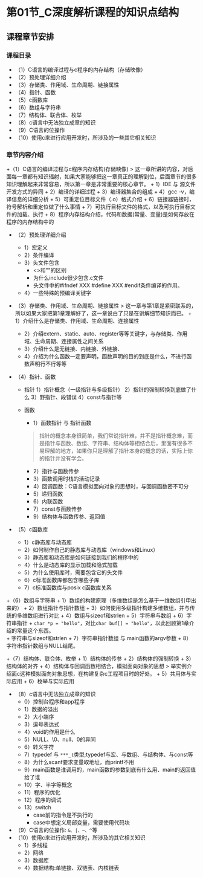 # 第01节_C深度解析课程的知识点结构

## 课程章节安排
	
### 课程目录
  + （1）C语言的编译过程与c程序的内存结构（存储映像）		
  + （2）预处理详细介绍
  + （3）存储类、作用域、生命周期、链接属性		
  + （4）指针、函数	
  + （5）c函数库
  + （6）数组与字符串				
  + （7）结构体、联合体、枚举				
  + （8）c语言中无法独立成章的知识
  + （9）C语言的位操作
  + （10）使用c来进行应用开发时，所涉及的一些其它相关知识

		
### 章节内容介绍	
	
  +（1）C语言的编译过程与c程序内存结构(存储映像)
     > 这一章所讲的内容，对后面每一章都有知识辐射，如果大家能够把这一章真正的理解到位，后面章节的很多知识理解起来非常容易，所以第一章是非常重要的核心章节。
	+ 1）IDE 与 源文件开发方式的异同
	+ 2）编译的详细过程
	+ 3）编译器集合的组成
	+ 4）gcc -v，编译信息的详细分析
	+ 5）可重定位目标文件（.o）格式介绍
	+ 6）链接器链接时，符号解析和重定位做了什么事情
	+ 7）可执行目标文件的格式，以及可执行目标文件的加载、执行
	+ 8）程序内存结构介绍，代码和数据(常量、变量)是如何存放在程序的内存结构中的
				
  + （2）预处理详细介绍
	+ 1）宏定义
	+ 2）条件编译
	+ 3）头文件包含
	  + <>和""的区别
	  + 为什么include很少包含.c文件
	  + 头文件中的#ifndef XXX  #define XXX      #endif条件编译的作用。
	+ 4）一些特殊的预编译关键字
	
  + （3）存储类、作用域、生命周期、链接属性
        > 这一章与第1章是紧密联系的，所以如果大家把第1章理解好了，这一章说白了只是在讲解细节知识而已。
        + 1）介绍什么是存储类、作用域、生命周期、连接属性
	+ 2）介绍extern、static、auto、register等等关键字，与存储类、作用域、生命周期、连接属性之间关系
	+ 3）介绍什么是无链接、内链接、外链接、
	+ 4）介绍为什么函数一定要声明，函数声明的目的到底是什么，不进行函数声明行不行等等
					
  + （4）指针、函数
	+ 指针
	  1）指针概念（一级指针与多级指针）
	  2）指针的强制转换到底做了什么
	  3）野指针、段错误
	  4）const与指针等

	+ 函数
	  + 1）函数指针 与 指针函数
	   > 指针的概念本身很简单，我们常说指针难，并不是指针概念难，而是指针与函数、数组、字符串、结构体等相结合后，里面有很多不易理解的地方，如果你只是理解了指针本身的概念的话，实际上你的指针并没有学会。
	  + 2）指针与函数传参
	  + 3）函数调用时栈的活动记录
	  + 4）回调函数：C语言模拟面向对象的思想时，与回调函数密不可分
	  + 5）递归函数
	  + 6）内联函数
	  + 7）const与函数传参
	  + 9）结构体与函数传参、返回值
				
				
				
  + （5）c函数库
	  + 1）c静态库与动态库
	  + 2）如何制作自己的静态库与动态库（windows和Linux）
	  + 3）静态库和动态库是如何链接到我们的程序中的
	  + 4）什么是动态库的显示加载和隐式加载
	  + 5）为什么使用库时，需要包含它的头文件
	  + 6）c标准函数库都包含哪些子库
	  + 7）c标准函数库与posix c函数库关系

	
  +（6）数组与字符串
	  + 1）数组的构建原理（多维数组是怎么基于一维数组引申出来的）
	  + 2）数组指针与指针数组
	  + 3）如何使用多级指针构建多维数组，并与传统的多维数组进行对比
	  + 4）数组与sizeof和strlen
	  + 5）字符串与数组
	  + 6）字符串指针
	     + `char *p = "hello"`，对比`char buf[] = "hello"`，以此回顾第1章介绍的常量这个东西。			
	     + 字符串与sizeof和strlen
	  + 7）字符串指针数组 与 main函数的argv参数
          + 8）字符串指针数组与NULL结尾。
						
   +（7）结构体、联合体、枚举
         + 1）结构体的传参
	 + 2）结构体的强制转换
	 + 3）结构体的对齐
	 + 4）结构体与回调函数相结合，模拟面向对象的思想
	      > 举实例介绍面c这种模拟面向对象思想，在构建复杂c工程项目时的好处。
	 + 5）共用体与实际应用
	 + 6）枚举与实际应用
					
  + （8）c语言中无法独立成章的知识
	 + 0）控制台程序和app程序
	 + 1）数据的溢出
	 + 2）大小端序
	 + 3）逗号表达式
	 + 4）void的作用是什么
	 + 5）NULL、\0、null、0的异同
	 + 6）转义字符
	 + 7）typedef 与 `***_t`类型;typedef与宏、与数组、与结构体、与const等
	 + 8）为什么scanf要求变量取地址，而printf不用
	 + 9）main函数是谁调用的，main函数的参数到底有什么用、main的返回值给了谁
	 + 10）字、半字等概念
	 + 11）程序的优化
	 + 12）程序的调试
	 + 13）switch
		+ case前的指令是不执行的
		+ case中想定义局部变量，需要使用代码块		
  + （9）C语言的位操作: `&、|、~、^`等
  + （10）使用c来进行应用开发时，所涉及的其它相关知识
	 + 1）多线程
	 + 2）网络
	 + 3）数据库
	 + 4）数据结构:单链接、双链表、内核链表
